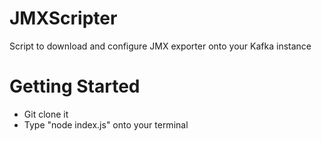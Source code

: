 # JMXScripter
Script to download and configure JMX exporter onto your Kafka instance

# Getting Started
- Git clone it
- Type "node index.js" onto your terminal
